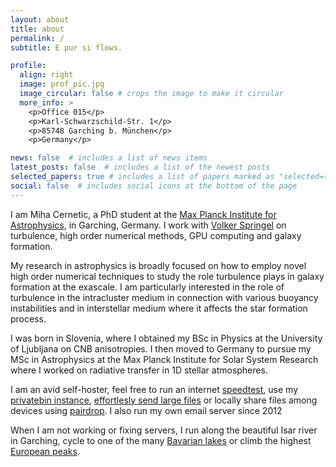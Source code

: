 ```yaml
---
layout: about
title: about
permalink: /
subtitle: E pur si flows.

profile:
  align: right
  image: prof_pic.jpg
  image_circular: false # crops the image to make it circular
  more_info: >
    <p>Office 015</p>
    <p>Karl-Schwarzschild-Str. 1</p>
    <p>85748 Garching b. München</p>
    <p>Germany</p>

news: false  # includes a list of news items
latest_posts: false  # includes a list of the newest posts
selected_papers: true # includes a list of papers marked as "selected={true}"
social: false  # includes social icons at the bottom of the page
---
```


I am Miha Cernetic, a PhD student at the [Max Planck Institute for Astrophysics](https://www.mpa-garching.mpg.de/), in Garching, Germany. I work with [Volker Springel](https://www.mpa-garching.mpg.de/person/55019/2377) on turbulence, high order numerical methods, GPU computing and galaxy formation.

My research in astrophysics is broadly focused on how to employ novel high order numerical techniques to study the role turbulence plays in galaxy formation at the exascale. I am particularly interested in the role of turbulence in the intracluster medium in connection with various buoyancy instabilities and in interstellar medium where it affects the star formation process.

I was born in Slovenia, where I obtained my BSc in Physics at the University of Ljubljana on CNB anisotropies. I then moved to Germany to pursue my MSc in Astrophysics at the Max Planck Institute for Solar System Research where I worked on radiative transfer in 1D stellar atmospheres.

I am an avid self-hoster, feel free to run an internet [speedtest](https://fast.mihac.de/), use my [privatebin instance](https://privatebin.mihac.de/), [effortlesly send large files](https://send.mihac.de/) or locally share files among devices using [pairdrop](https://pairdrop.mihac.de/). I also run my own email server since 2012

When I am not working or fixing servers, I run along the beautiful Isar river in Garching, cycle to one of the many [Bavarian lakes](https://mihac.de/assets/img/lake.jpg)
or climb the highest [European peaks](https://mihac.de/assets/img/mountaintop.jpg).
